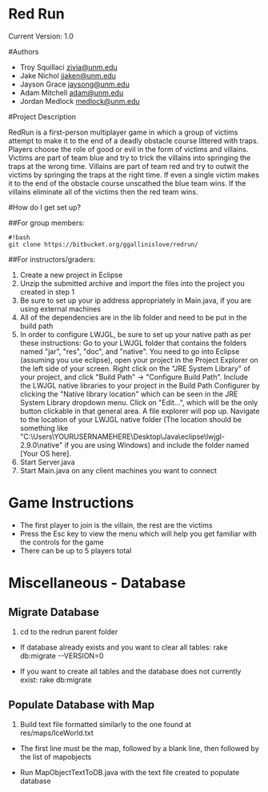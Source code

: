 # Red Run
Current Version: 1.0

#Authors
* Troy Squillaci <zivia@unm.edu>
* Jake Nichol <jjaken@unm.edu>
* Jayson Grace <jaysong@unm.edu>
* Adam Mitchell <adam@unm.edu>
* Jordan Medlock <medlock@unm.edu>

#Project Description

RedRun is a first-person multiplayer game in which a group of victims attempt to make it to the end of a deadly obstacle course littered with traps. Players choose the role of good or evil in the form of victims and villains. Victims are part of team blue and try to trick the villains into springing the traps at the wrong time. Villains are part of team red and try to outwit the victims by springing the traps at the right time. If even a single victim makes it to the end of the obstacle course unscathed the blue team wins. If the villains eliminate all of the victims then the red team wins.

#How do I get set up?

##For group members:

```
#!bash
git clone https://bitbucket.org/ggallinislove/redrun/

```

##For instructors/graders:

1. Create a new project in Eclipse
2. Unzip the submitted archive and import the files into the project you created in step 1
3. Be sure to set up your ip address appropriately in Main.java, if you are using external machines
4. All of the dependencies are in the lib folder and need to be put in the build path
5. In order to configure LWJGL, be sure to set up your native path as per these instructions:
Go to your LWJGL folder that contains the folders named "jar", "res", "doc", and "native". You need to go into Eclipse (assuming you use eclipse), open your project in the Project Explorer on the left side of your screen.
Right click on the "JRE System Library" of your project, and click "Build Path" -> "Configure Build Path".
Include the LWJGL native libraries to your project in the Build Path Configurer by clicking the "Native library location" which can be seen in the JRE System Library dropdown menu.
Click on "Edit...", which will be the only button clickable in that general area.
A file explorer will pop up. Navigate to the location of your LWJGL native folder (The location should be something like "C:\Users\YOURUSERNAMEHERE\Desktop\Java\eclipse\lwjgl-2.9.0\native" if you are using Windows) and include the folder named [Your OS here].
6. Start Server.java
7. Start Main.java on any client machines you want to connect

# Game Instructions #
* The first player to join is the villain, the rest are the victims
* Press the Esc key to view the menu which will help you get familiar with the controls for the game
* There can be up to 5 players total

# Miscellaneous - Database #

## Migrate Database ##
1. cd to the redrun parent folder

* If database already exists and you want to clear all tables:
rake db:migrate --VERSION=0 

* If you want to create all tables and the database does not currently exist:
rake db:migrate

## Populate Database with Map ##

1. Build text file formatted similarly to the one found at  res/maps/IceWorld.txt

* The first line must be the map, followed by a blank line, then followed by the list of mapobjects

* Run MapObjectTextToDB.java with the text file created to populate database
